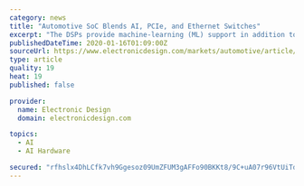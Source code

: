```yaml
---
category: news
title: "Automotive SoC Blends AI, PCIe, and Ethernet Switches"
excerpt: "The DSPs provide machine-learning (ML) support in addition to the CPUs and GPU. The chips can deliver 8 TOPS of ML performance. The GPU is designed to drive multiple screens in addition to large screens like the full-width displays that are becoming more ..."
publishedDateTime: 2020-01-16T01:09:00Z
sourceUrl: https://www.electronicdesign.com/markets/automotive/article/21120574/automotive-soc-blends-ai-pcie-and-ethernet-switches
type: article
quality: 19
heat: 19
published: false

provider:
  name: Electronic Design
  domain: electronicdesign.com

topics:
  - AI
  - AI Hardware

secured: "rfhslx4DhLCfk7vh9Ggesoz09UmZFUM3gAFFo90BKKt8/9C+uA07r96VtUiTdnrtZ7bPMUK/e7Ujf5fGhPzgaKUqmhEu0M4s+8j4nTqABheO8dY4VImiIIdh9WoKupUDrt1I82wJZ6hPgBbbUZqtsSWGcpgyCB5pSc8YJhKSUlp3SID2J8J1XvC2Q6dG5iPy9B8FdDmw13hesI0NL88KMUmT/eoygg7LLOAnbRwhlGNx7jcKUFVUUG5h6jm/dvSWEL65NjLOCmoj7P82f/IJ5O5EsT9MwrL+ie246qJc6Y44R2qH23MVysXIPncVAFyOOvm5E/2eHcHxeUIA7gbERxB/RqCrZz27MrkKrwO3tFeYj3yUhyumv8kifXvuGHWh19Bs/UCbwNCbtIRSNYU8zWANzEX3d1aMkIY2zhJhMyXftlY4MHBkS+E0mte2JF19sSgZSSJPBcAl9/gUcy5mgQ==;FelXpTOh6cJ5kume6K/HBg=="
---
```



